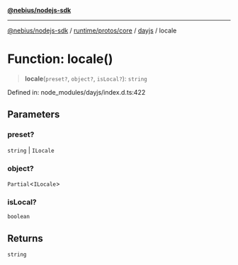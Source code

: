 [**@nebius/nodejs-sdk**](../../../../../README.md)

***

[@nebius/nodejs-sdk](../../../../../README.md) / [runtime/protos/core](../../README.md) / [dayjs](../README.md) / locale

# Function: locale()

> **locale**(`preset?`, `object?`, `isLocal?`): `string`

Defined in: node\_modules/dayjs/index.d.ts:422

## Parameters

### preset?

`string` | `ILocale`

### object?

`Partial`\<`ILocale`\>

### isLocal?

`boolean`

## Returns

`string`
